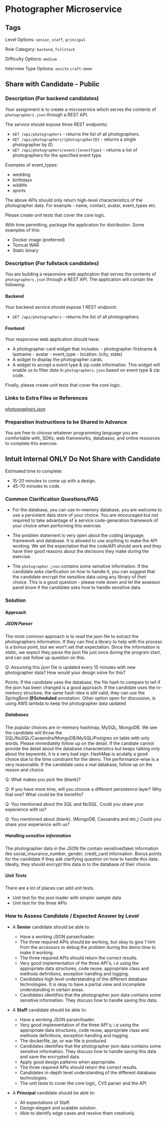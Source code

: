 # Photographer Microservice

## Tags

Level Options: `senior`, `staff`, `principal`

Role Category: `backend`, `fullstack`

Difficulty Options: `medium`

Interview Type Options: `onsite` `craft-demo`  

## Share with Candidate - Public

### Description (For backend candidates)

Your assignment is to create a microservice which serves the contents of `photographers.json` through a REST API. 

The service should expose three REST endpoints:

- `GET /api/photographers` - returns the list of all photographers.
- `GET /api/photographers/{photographerID}` - returns a single photographer by ID.
- `GET /api/photographers/event/{eventType}` - returns a list of photographers for the specified event type.

Examples of event_types:

- wedding
- birthdays
- wildlife
- sports


The above APIs should only return high-level characteristics of the photographer data. For example - name, contact, avatar, event_types etc. 

Please create unit tests that cover the core logic.

With time permitting, package the application for distribution. Some examples of this:

- Docker image (preferred)
- Tomcat WAR
- Static binary

### Description (For fullstack candidates)

You are building a responsive web application that serves the contents of `photographers.json` through a REST API. The application will contain the following:

#### Backend 

Your backend service should expose 1 REST endpoint:

- `GET /api/photographers` - returns the list of all photographers.


#### Frontend 

Your responsive web application should have:

- A photographer card widget that includes:
      - photographer firstname & lastname
      - avatar
      - event_type
      - location: {city, state}
- A widget to display the photographer cards.
- A widget to accept a event type & zip code information. This widget will enable us to filter data in `photographers.json` based on event type & zip code.

Finally, please create unit tests that cover the core logic.



### Links to Extra Files or References

[photographers.json](https://drive.google.com/file/d/1G4tgUar8auGoRtqS15qJXbYiLl1rT9Np/edit)

### Preparation Instructions to be Shared in Advance

You are free to choose whatever programming language you are comfortable with, SDKs, web frameworks, databases, and online 
resources to complete this exercise.

## Intuit Internal ONLY Do Not Share with Candidate

Estimated time to complete:

- 15-20 minutes to come up with a design.
- 45-70 minutes to code.

### Common Clarification Questions/FAQ
- For the database, you can use In-memory database, you are welcome to use a persistent data store of your choice. You are encouraged
but not required to take advantage of a service code-generation framework of your choice when performing this exercise.

- The problem statement is very open about the coding language, framework and database. It is allowed to use anything to make the 
API working. We set the expectation that the code/API should work and they have their good reasons about the decisions they make 
during the exercise.
- The `photographer.json` contains some sensitive information. If the candidate asks clarification on how to handle it, you can suggest that the candidate encrypt the sensitive data using any library of their choice. This is a good question - please note down and let the assessor panel know if the candidate asks how to handle sensitive data.

### Solution

#### Approach
##### JSON Parser
The most common approach is to read the json file to extract the photographers information. If they
can find a library to help with the process is a bonus point, but we won't set that expectation. Since the information is static, 
we expect they parse the json file just once during the program start, and can ask follow up question on this.

Q: Assuming this json file is updated every 15 minutes with new photographer data? How would your design solve for this?

Points:  If the candidate uses the database, the file hash to compare to tell if the json has been changed is a good approach. If the candidate uses 
the in-memory structure, the same hash idea is still valid, they can use the SpringBoot **@Scheduled** annotation. Other option open for discussion, is using AWS lambda to keep the photographer data updated

##### Databases

The popular choices are in-memory hashmap, MySQL, MongoDB. We see the candidate will throw the SQL/NoSQL/Cassendra/MongoDB/MySQL/Postgres
on table with only words. Please immediately follow up on the detail. If the candiate cannot provide the detail about the database 
characteristics but keeps talking only about the keywords, it is a very bad sign. HashMap is acutally a good choice due to the time
constraint for the demo. The performance-wise is a very reasonable. If the candidate uses a real database, follow up on the reason
and choice.

Q: What makes you pick the (blank)?

Q: If you have more time, will you choose a different persistence layer? Why that one? What could be the benefits?

Q: You mentioned about the SQL and NoSQL. Could you share your experience with us?

Q: You mentioned about (blank). (MongoDB, Cassandra and etc,) Could you share your experience with us?

##### Handling sensitive information

The photographer data in the JSON file contain sensitive(fake) information like social_insurance_number, gender, credit_card information. Bonus points for the candidate if they ask clarifying question on how to handle this data. Ideally, they should encrypt this data in to the database of their choice.


##### Unit Tests 
There are a lot of places can add unit tests.

- Unit test for the json loader with simpler sample data
- Unit test for the three APIs


### How to Assess Candidate / Expected Answer by Level

* A __Senior__ candidate should be able to:

    - Have a working JSON parser/loader.
    - The three required APIs should be working, but okay to give 1 hint from the accessors to debug the problem during the demo time to make it working
    - The three required APIs should return the correct results. 
    - Very good implementation of the three API's; i.e using the appropriate data structures, code reuse, appropriate class and 
    methods definitions, exception handling and logging.
    - Candidates high level understanding of the different database technologies. It is okay to have a partial view and incomplete understanding in certain areas.
    - Candidates identifies that the photographer json data contains some sensitive information. They discuss how to handle saving this data.

* A __Staff__ candidate should be able to:

    - Have a working JSON parser/loader.
    - Very good implementation of the three API's; i.e using the appropriate data structures, code reuse, appropriate class and 
    methods definitions, exception handling and logging.
    - The dockerfile, jar, or war file is produced.
    - Candidates identifies that the photographer json data contains some sensitive information. They discuss how to handle saving this data and save the encrypted data.
    - Apply good design patterns when appropriate. 
    - The three required APIs should return the correct results. 
    - Candidates in-depth level understanding of the different database technologies.
    - The unit tests to cover the core logic, CVS parser and the API

* A __Principal__ candidate should be able to: 
    - All expectations of Staff.
    - Design elegant and scalable solution.
    - Able to identify edge cases and resolve them creatively. 
